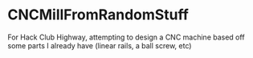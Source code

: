 # CNCMillFromRandomStuff
For Hack Club Highway, attempting to design a CNC machine based off some parts I already have (linear rails, a ball screw, etc)

